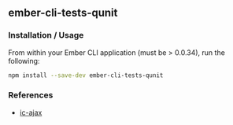 ## ember-cli-tests-qunit

### Installation / Usage

From within your Ember CLI application (must be > 0.0.34), run the following:

```bash
npm install --save-dev ember-cli-tests-qunit
```

### References

* [ic-ajax](https://github.com/instructure/ic-ajax)

